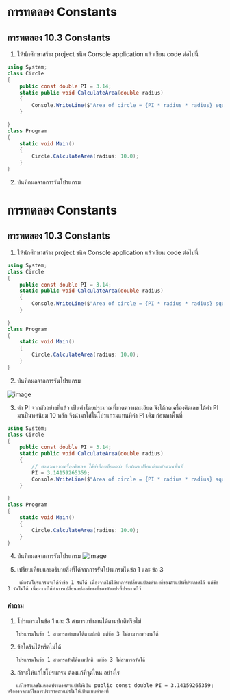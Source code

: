 # การทดลอง Constants #

## การทดลอง 10.3 Constants ##

1. ให้นักศึกษาสร้าง project ชนิด Console application แล้วเขียน code ต่อไปนี้

``` cs
using System;
class Circle
{
    public const double PI = 3.14;
    static public void CalculateArea(double radius)
    {
        Console.WriteLine($"Area of circle = {PI * radius * radius} square unit.");
    }
    
}
class Program
{
    static void Main()
    {
        Circle.CalculateArea(radius: 10.0);
    }
}
```

2. บันทึกผลจากการรันโปรแกรม
# การทดลอง Constants #

## การทดลอง 10.3 Constants ##

1. ให้นักศึกษาสร้าง project ชนิด Console application แล้วเขียน code ต่อไปนี้

``` cs
using System;
class Circle
{
    public const double PI = 3.14;
    static public void CalculateArea(double radius)
    {
        Console.WriteLine($"Area of circle = {PI * radius * radius} square unit.");
    }
    
}
class Program
{
    static void Main()
    {
        Circle.CalculateArea(radius: 10.0);
    }
}
```

2. บันทึกผลจากการรันโปรแกรม

![image](https://user-images.githubusercontent.com/92081884/168988372-c206e282-f1d1-4e82-a63a-9b42fccd0d8c.png)

3. ค่า PI จากตัวอย่างที่แล้ว เป็นค่าโดยประมาณที่ขาดความละเอียด จึงได้กดเครื่องคิดเลข ได้ค่า PI มาเป็นทศนิยม 10 หลัก จึงนำมาใส่ในโปรแกรมแทนที่ค่า PI เดิม ก่อนหาพื้นที่

```cs
using System;
class Circle
{
    public const double PI = 3.14;
    static public void CalculateArea(double radius)
    {
        // คำนวณจากเครื่องคิดเลข ได้ค่าที่ละเอียดกว่า จึงนำมาเปลี่ยนก่อนคำนวณพื้นที่
        PI = 3.14159265359;
        Console.WriteLine($"Area of circle = {PI * radius * radius} square unit.");
    }
    
}
class Program
{
    static void Main()
    {
        Circle.CalculateArea(radius: 10.0);
    }
}

```
4. บันทึกผลจากการรันโปรแกรม
![image](https://user-images.githubusercontent.com/92082299/169665477-4a6dbb42-6d40-4d13-a439-4132433e0872.png)

5. เปรียบเทียบและอธิบายสิ่งที่ได้จากการรันโปรแกรมในข้อ 1 และ ข้อ 3
```
    เมื่อรันโปรแกรมจะได้ว่าข้อ 1 รันได้ เนื่องจากไม่ได้ทำการเปลี่ยนแปลงค่าคงที่ของตัวแปรที่ประกาศไว้ แต่ข้อ 3 รันไม่ได้ เนื่องจากได้ทำการเปลี่ยนแปลงค่าคงที่ของตัวแปรที่ประกาศไว้
```
### คำถาม ###
1. โปรแกรมในข้อ 1 และ 3 สามารถทำงานได้ตามปกติหรือไม่
```
   โปรแกรมในข้อ 1 สามารถทำงานได้ตามปกติ แต่ข้อ 3 ไม่สามารถทำงานได้
```
2. ข้อใดรันได้หรือไม่ได้
```
   โปรแกรมในข้อ 1 สามารถรันได้ตามปกติ แต่ข้อ 3 ไม่สามารถรันได้
```
3. ถ้าจะให้แก้ไขโปรแกรม ต้องแก้ที่จุดไหน อย่างไร
```
   แก้ไขตัวเลขในตอนประกาศตัวแปรให้เป็น public const double PI = 3.14159265359; หรืออาจจะแก้ไขการประกาศตัวแปรไม่ให้เป็นแบบค่าคงที่
```

